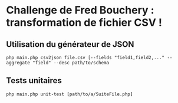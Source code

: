 # Challenge de Fred Bouchery : transformation de fichier CSV !

## Utilisation du générateur de JSON

`php main.php csv2json file.csv [--fields "field1,field2,..." --aggregate "field" --desc path/to/schema`

## Tests unitaires

`php main.php unit-test [path/to/a/SuiteFile.php]`
